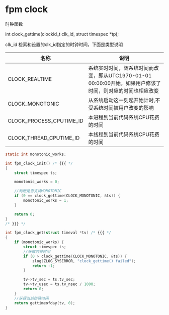 # fpm clock

时钟函数

int clock_gettime(clockid_t clk_id, struct timespec *tp);

clk_id 检索和设置的clk_id指定的时钟时间，下面是类型说明

| 名称 | 说明  |
| --- | --- |
|CLOCK_REALTIME|系统实时时间，随系统时间而改变，即从UTC1970-01-01 00:00:00开始，如果用户修该了时间，则对应的时间也相应改变|
|CLOCK_MONOTONIC|从系统启动这一刻起开始计时,不受系统时间被用户改变的影响|
|CLOCK_PROCESS_CPUTIME_ID|本进程到当前代码系统CPU花费的时间|
|CLOCK_THREAD_CPUTIME_ID|本线程到当前代码系统CPU花费的时间|


```c
static int monotonic_works;   

int fpm_clock_init() /* {{{ */
{
    struct timespec ts;       

    monotonic_works = 0;      

    //判断是否支持MONOTONIC
    if (0 == clock_gettime(CLOCK_MONOTONIC, &ts)) {
        monotonic_works = 1;  
    }

    return 0;
}
/* }}} */

int fpm_clock_get(struct timeval *tv) /* {{{ */
{
    if (monotonic_works) {    
        struct timespec ts;   
        //获取时钟时间
        if (0 > clock_gettime(CLOCK_MONOTONIC, &ts)) {
            zlog(ZLOG_SYSERROR, "clock_gettime() failed");
            return -1;
        }

        tv->tv_sec = ts.tv_sec;        
        tv->tv_usec = ts.tv_nsec / 1000;
        return 0;
    }
    //获得当前精确时间
    return gettimeofday(tv, 0);    
}

```

